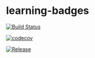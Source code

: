# learning-badges


[![Build Status](https://travis-ci.com/sillyhatxu/learning-badges.svg?branch=master)](https://travis-ci.com/sillyhatxu/learning-badges)

[![codecov](https://codecov.io/gh/sillyhatxu/learning-badges/branch/master/graph/badge.svg)](https://codecov.io/gh/sillyhatxu/learning-badges)

[![Release](https://img.shields.io/github/release/sillyhatxu/learning-badges.svg?style=flat-square)](https://github.com/sillyhatxu/learning-badges/releases)